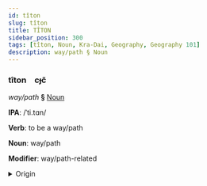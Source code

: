 ```yaml
---
id: tîton
slug: tîton
title: TÎTON
sidebar_position: 300
tags: [tîton, Noun, Kra-Dai, Geography, Geography 101]
description: way/path § Noun
---
```


### tîton&emsp;<span kind="abugida">cɟc̃</span>

*way/path* **§** [Noun](../../tags/Noun)

**IPA**: /ˈti.tɑn/

**Verb**: to be a way/path

**Noun**: way/path

**Modifier**: way/path-related

<details>
    <summary>Origin</summary>
    Thai ทิศทาง tít-taang /tʰit̚˦˥.tʰaːŋ˧/<br/>
    <em>Kra-Dai Language Family</em>
</details>